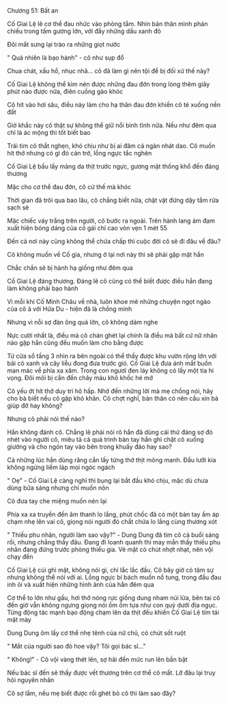 




Chương 51: Bất an

Cố Giai Lệ lê cơ thể đau nhức vào phòng tắm. Nhìn bản thân mình phản chiếu trong tấm gương lớn, với đầy những dấu xanh đỏ

Đôi mắt sưng lại trào ra những giọt nước

" Quả nhiên là bạo hành" - cô như sụp đổ

Chua chát, xấu hổ, nhục nhã... cô đã làm gì nên tội để bị đối xử thế này?

Cố Giai Lệ không thể kìm nén được những đau đớn trong lòng thêm giây phút nào được nữa, điên cuồng gào khóc

Cô hít vào hơi sâu, điều này làm cho hạ thân đau đớn khiến cô té xuống nền đất

Giờ khắc này cô thật sự không thể giữ nổi bình tĩnh nữa. Nếu như đêm qua chỉ là ác mộng thì tốt biết bao

Trái tim cô thắt nghẹn, khó chịu như bị ai đâm cả ngàn nhát dao. Cô muốn hít thở nhưng có gì đó cản trở, lồng ngực tắc nghẽn

Cố Giai Lệ bấu lấy mảng da thịt trước ngực, gương mặt thống khổ đến đáng thương

Mặc cho cơ thể đau đớn, cô cứ thế mà khóc

Thời gian đã trôi qua bao lâu, cô chẳng biết nữa, chật vật đứng dậy tắm rửa sạch sẽ

Mặc chiếc váy trắng trên người, cô bước ra ngoài. Trên hành lang ảm đạm xuất hiện bóng dáng của cô gái chỉ cao vỏn vẹn 1 mét 55

Đến cả nơi này cũng không thể chứa chấp thì cuộc đời cô sẽ đi đâu về đâu?

Cô không muốn về Cố gia, nhưng ở lại nơi này thì sẽ phải gặp mặt hắn

Chắc chắn sẽ bị hành hạ giống như đêm qua

Cố Giai Lệ đáng thương. Đáng lẽ cô cũng có thể biết được điều hắn đang làm không phải bạo hành

Vì mỗi khi Cố Minh Châu về nhà, luôn khoe mẽ những chuyện ngọt ngào của cô ả với Hứa Du - hiện đã là chồng mình

Nhưng vì nỗi sợ đàn ông quá lớn, cô không dám nghe

Nực cười nhất là, điều mà cô chán ghét lại chính là điều mà bất cứ nữ nhân nào gặp hắn cũng đều muốn làm cho bằng được

Từ cửa sổ tầng 3 nhìn ra bên ngoài có thể thấy được khu vườn rộng lớn với bãi cỏ xanh và cây liễu đong đưa trước gió. Cố Giai Lệ đưa ánh mắt buồn man mác về phía xa xăm. Trong con ngươi đen láy không có lấy một tia hi vọng. Đôi môi bị cắn đến chảy máu khô khốc hé mở

Cô yếu ớt hít thở duy trì hô hấp. Nhớ đến những lời mà mẹ chồng nói, hãy cho bà biết nếu cô gặp khó khăn. Cô chợt nghĩ, bản thân có nên cầu xin bà giúp đỡ hay không?

Nhưng cô phải nói thế nào?

Hắn không đánh cô. Chẳng lẽ phải nói rõ hắn đã dùng cái thứ đáng sợ đó nhét vào người cô, miêu tả cả quá trình bàn tay hắn ghì chặt cô xuống giường và cho ngón tay vào bên trong khuấy đảo hay sao?

Cả những lúc hắn dùng răng cắn lấy từng thớ thịt mỏng manh. Đầu lưỡi kia không ngừng liếm láp mọi ngóc ngách

" Oẹ" - Cố Giai Lệ càng nghĩ thì bụng lại bắt đầu khó chịu, mặc dù chưa dùng bữa sáng nhưng chỉ muốn nôn

Cô đưa tay che miệng muốn nén lại

Phía xa xa truyền đến âm thanh lo lắng, phút chốc đã có một bàn tay ấm áp chạm nhẹ lên vai cô, giọng nói người đó chất chứa lo lắng cùng thương xót

" Thiếu phu nhân, người làm sao vậy?" - Dung Dung đã tìm cô cả buổi sáng rồi, nhưng chẳng thấy đâu. Đang đi loanh quanh thì may mắn thấy thiếu phu nhân đang đứng trước phòng thiếu gia. Vẻ mặt có chút nhợt nhạt, nên vội chạy đến

Cố Giai Lệ cúi ghì mặt, không nói gì, chỉ lắc lắc đầu. Cô bây giờ có tâm sự nhưng không thể nói với ai. Lồng ngực bí bách muốn nổ tung, trong đầu đau inh ỏi và xuất hiện những hình ảnh của hắn đêm qua

Cơ thể to lớn như gấu, hơi thở nóng rực giống dung nham núi lửa, bên tai cô đến giờ vẫn không ngưng giọng nói ồm ồm tựa như con quỷ dưới địa ngục. Từng động tác mạnh bạo động chạm lên da thịt đều khiến Cố Giai Lệ tím tái mặt mày

Dung Dung ôm lấy cơ thể nhẹ tênh của nữ chủ, có chút sốt ruột

" Mắt của người sao đỏ hoe vậy? Tôi gọi bác sĩ..."

" Không!" - Cô vội vàng thét lên, sợ hãi đến mức run lên bần bật

Nếu bác sĩ đến sẽ thấy được vết thương trên cơ thể cô mất. Lỡ đâu lại truy hỏi nguyên nhân

Cô sợ lắm, nếu mẹ biết được rồi ghét bỏ cô thì làm sao đây?




